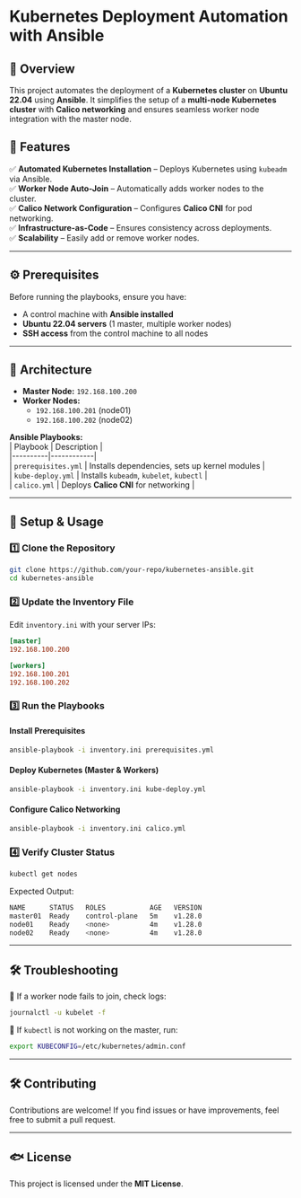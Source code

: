 # **Kubernetes Deployment Automation with Ansible**  

## **📌 Overview**  
This project automates the deployment of a **Kubernetes cluster** on **Ubuntu 22.04** using **Ansible**. It simplifies the setup of a **multi-node Kubernetes cluster** with **Calico networking** and ensures seamless worker node integration with the master node.  

## **🚀 Features**  
✅ **Automated Kubernetes Installation** – Deploys Kubernetes using `kubeadm` via Ansible.  
✅ **Worker Node Auto-Join** – Automatically adds worker nodes to the cluster.  
✅ **Calico Network Configuration** – Configures **Calico CNI** for pod networking.  
✅ **Infrastructure-as-Code** – Ensures consistency across deployments.  
✅ **Scalability** – Easily add or remove worker nodes.  

---

## **⚙️ Prerequisites**  
Before running the playbooks, ensure you have:  
- A control machine with **Ansible installed**  
- **Ubuntu 22.04 servers** (1 master, multiple worker nodes)  
- **SSH access** from the control machine to all nodes  

---

## **🔦 Architecture**  
- **Master Node:** `192.168.100.200`  
- **Worker Nodes:**  
  - `192.168.100.201` (node01)  
  - `192.168.100.202` (node02)  

**Ansible Playbooks:**  
| Playbook | Description |  
|----------|------------|  
| `prerequisites.yml` | Installs dependencies, sets up kernel modules |  
| `kube-deploy.yml` | Installs `kubeadm`, `kubelet`, `kubectl` |  
| `calico.yml` | Deploys **Calico CNI** for networking |  

---

## **📌 Setup & Usage**  

### **1️⃣ Clone the Repository**  
```bash
git clone https://github.com/your-repo/kubernetes-ansible.git
cd kubernetes-ansible
```

### **2️⃣ Update the Inventory File**  
Edit `inventory.ini` with your server IPs:  
```ini
[master]
192.168.100.200

[workers]
192.168.100.201
192.168.100.202
```

### **3️⃣ Run the Playbooks**  
#### **Install Prerequisites**  
```bash
ansible-playbook -i inventory.ini prerequisites.yml
```

#### **Deploy Kubernetes (Master & Workers)**  
```bash
ansible-playbook -i inventory.ini kube-deploy.yml
```

#### **Configure Calico Networking**  
```bash
ansible-playbook -i inventory.ini calico.yml
```

### **4️⃣ Verify Cluster Status**  
```bash
kubectl get nodes
```
Expected Output:  
```bash
NAME      STATUS   ROLES           AGE   VERSION
master01  Ready    control-plane   5m    v1.28.0
node01    Ready    <none>          4m    v1.28.0
node02    Ready    <none>          4m    v1.28.0
```

---

## **🛠️ Troubleshooting**  
🔹 If a worker node fails to join, check logs:  
```bash
journalctl -u kubelet -f
```
🔹 If `kubectl` is not working on the master, run:  
```bash
export KUBECONFIG=/etc/kubernetes/admin.conf
```

---

## **🛠️ Contributing**  
Contributions are welcome! If you find issues or have improvements, feel free to submit a pull request.  

---

## **🐟 License**  
This project is licensed under the **MIT License**.  


